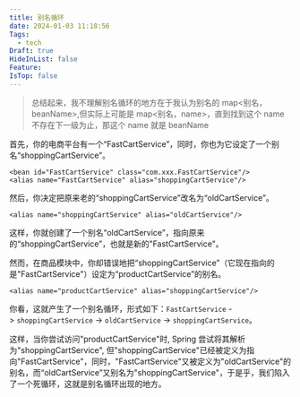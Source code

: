 ```yaml
---
title: 别名循环
date: 2024-01-03 11:18:56
Tags:
  - tech
Draft: true
HideInList: false
Feature: 
IsTop: false
---
```



> 总结起来，我不理解别名循环的地方在于我认为别名的 map<别名，beanName>,但实际上可能是 map<别名，name>，直到找到这个 name 不存在下一级为止，那这个 name 就是 beanName

首先，你的电商平台有一个“FastCartService”，同时，你也为它设定了一个别名“shoppingCartService”。

    <bean id="FastCartService" class="com.xxx.FastCartService"/>
    <alias name="FastCartService" alias="shoppingCartService"/>

然后，你决定把原来老的“shoppingCartService”改名为“oldCartService”。

    <alias name="shoppingCartService" alias="oldCartService"/>

这样，你就创建了一个别名“oldCartService”，指向原来的“shoppingCartService”，也就是新的"FastCartService"。

然而，在商品模块中，你却错误地把“shoppingCartService”（它现在指向的是"FastCartService"）设定为“productCartService”的别名。

    <alias name="productCartService" alias="shoppingCartService"/>

你看，这就产生了一个别名循环，形式如下：`FastCartService` -\> `shoppingCartService` -\> `oldCartService` -\> `shoppingCartService`。

这样，当你尝试访问"productCartService"时, Spring 尝试将其解析为"shoppingCartService", 但"shoppingCartService"已经被定义为指向"FastCartService"，同时，"FastCartService"又被定义为"oldCartService"的别名，而“oldCartService”又别名为"shoppingCartService"，于是乎，我们陷入了一个死循环，这就是别名循环出现的地方。


<!--more-->
